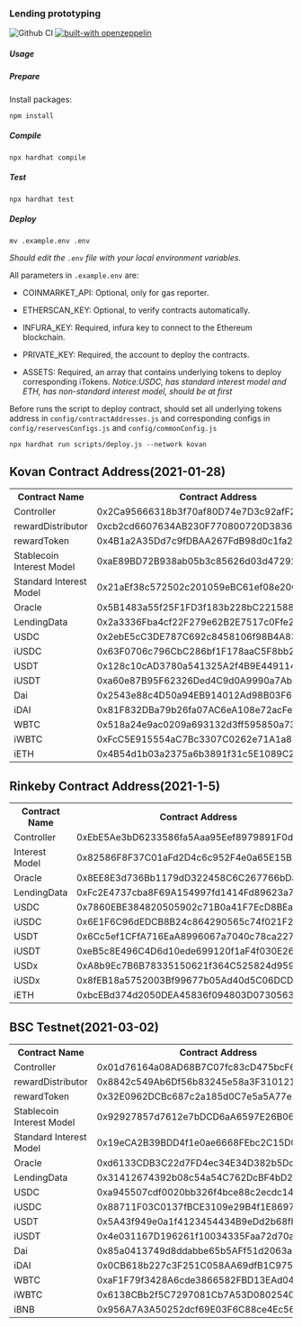 ### Lending prototyping

![Github CI](https://github.com/dforce-network/LendingContracts/workflows/Node.js%20CI/badge.svg) [![built-with openzeppelin](https://img.shields.io/badge/built%20with-OpenZeppelin-3677FF)](https://docs.openzeppelin.com/)

##### Usage

##### Prepare

Install packages:

```
npm install
```


##### Compile

```
npx hardhat compile
```

##### Test

```
npx hardhat test
```

##### Deploy

```
mv .example.env .env
```

*Should edit the `.env` file with your local environment variables.*

All parameters in `.example.env` are:

- COINMARKET_API: Optional, only for gas reporter.

- ETHERSCAN_KEY: Optional, to verify contracts automatically.

- INFURA_KEY: Required, infura key to connect to the Ethereum blockchain.

- PRIVATE_KEY: Required, the account to deploy the contracts.

- ASSETS: Required, an array that contains underlying tokens to deploy corresponding iTokens.
*Notice:USDC, has standard interest model and ETH, has non-standard interest model, should be at first*

Before runs the script to deploy contract, should set all underlying tokens address in `config/contractAddresses.js` and corresponding configs in `config/reservesConfigs.js` and `config/commonConfig.js`

```
npx hardhat run scripts/deploy.js --network kovan
```

## Kovan Contract Address(2021-01-28)

<table>
	<tr>
        <th>Contract Name</th>
    	<th>Contract Address</th>
	</tr>
	<tr>
		<td> Controller </td>
		<td> 0x2Ca95666318b3f70af80D74e7D3c92afF28Ed9f7 </td>
	</tr>
	<tr>
		<td> rewardDistributor </td>
		<td> 0xcb2cd6607634AB230F770800720D38365b21964E </td>
	</tr>
	<tr>
		<td> rewardToken </td>
		<td> 0x4B1a2A35Dd7c9fDBAA267FdB98d0c1fa22e25951 </td>
	</tr>
	<tr>
		<td> Stablecoin Interest Model </td>
		<td> 0xaE89BD72B938ab05b3c85626d03d47292C9bdE25 </td>
	</tr>
	<tr>
		<td> Standard Interest Model </td>
		<td> 0x21aEf38c572502c201059eBC61ef08e2006E2AB8 </td>
	</tr>
    <tr>
		<td> Oracle </td>
		<td> 0x5B1483a55f25F1FD3f183b228bC2215889780f94 </td>
	</tr>
	<tr>
		<td> LendingData </td>
		<td> 0x2a3336Fba4cf22F279e62B2E7517c0Ffe25275ed </td>
	</tr>
	<tr>
		<td> USDC </td>
		<td> 0x2ebE5cC3DE787C692c8458106f98B4A8392E111B </td>
	</tr>
    <tr>
		<td> iUSDC </td>
		<td> 0x63F0706c796CbC286bf1F178aaC5F8bb2972CB8f </td>
	</tr>
    <tr>
		<td> USDT </td>
		<td> 0x128c10cAD3780a541325A2f4B9E449114aD11D6b </td>
	</tr>
    <tr>
		<td> iUSDT </td>
		<td> 0xa60e87B95F62326Ded4C9d0A9990a7AbE8AB2dEf </td>
	</tr>
	<tr>
		<td> Dai </td>
		<td> 0x2543e88c4D50a94EB914012Ad98B03F6097DF35C </td>
	</tr>
	<tr>
		<td> iDAI </td>
		<td> 0x81F832DBa79b26fa07AC6eA108e72acFeE9CCfE1 </td>
	</tr>
	<tr>
		<td> WBTC </td>
		<td> 0x518a24e9ac0209a693132d3ff595850a733b6bb6 </td>
	</tr>
	<tr>
		<td> iWBTC </td>
		<td> 0xFcC5E915554aC7Bc3307C0262e71A1a82B078a3D </td>
	</tr>
	<tr>
		<td> iETH </td>
		<td> 0x4B54d1b03a2375a6b3891f31c5E1089C25C5D1bF </td>
	</tr>
</table>

## Rinkeby Contract Address(2021-1-5)

<table>
	<tr>
        <th>Contract Name</th>
    	<th>Contract Address</th>
	</tr>
	<tr>
		<td> Controller </td>
		<td> 0xEbE5Ae3bD6233586fa5Aaa95Eef8979891F0dcb4 </td>
	</tr>
	<tr>
		<td> Interest Model </td>
		<td> 0x82586F8F37C01aFd2D4c6c952F4e0a65E15B926C </td>
	</tr>
    <tr>
		<td> Oracle </td>
		<td> 0x8EE8E3d736Bb1179dD322458C6C267766bDa2C8E </td>
	</tr>
	<tr>
		<td> LendingData </td>
		<td> 0xFc2E4737cba8F69A154997fd1414Fd89623a7be2 </td>
	</tr>
	<tr>
		<td> USDC </td>
		<td> 0x7860EBE384820505902c71B0a41F7EcD8BEac4Fc </td>
	</tr>
    <tr>
		<td> iUSDC </td>
		<td> 0x6E1F6C96dEDCB8B24c864290565c74f021F261e9 </td>
	</tr>
    <tr>
		<td> USDT </td>
		<td> 0x6Cc5ef1CFfA716EaA8996067a7040c78ca227a89 </td>
	</tr>
    <tr>
		<td> iUSDT </td>
		<td> 0xeB5c8E496C4D6d10ede699120f1aF4f030E26E2E </td>
	</tr>
	<tr>
		<td> USDx </td>
		<td> 0xA8b9Ec7B6B78335150621f364C525824d9591Cc8 </td>
	</tr>
	<tr>
		<td> iUSDx </td>
		<td> 0x8fEB18a5752003Bf99677b05Ad40d5C06DCDcc56 </td>
	</tr>
	<tr>
		<td> iETH </td>
		<td> 0xbcEBd374d2050DEA45836f094803D0730563B9B3 </td>
	</tr>
</table>


## BSC Testnet(2021-03-02)

<table>
	<tr>
        <th>Contract Name</th>
    	<th>Contract Address</th>
	</tr>
	<tr>
		<td> Controller </td>
		<td> 0x01d76164a08AD68B7C07fc83cD475bcF653bCf55 </td>
	</tr>
	<tr>
		<td> rewardDistributor </td>
		<td> 0x8842c549Ab6Df56b83245e58a3F310121cD75C7b </td>
	</tr>
	<tr>
		<td> rewardToken </td>
		<td> 0x32E0962DCBc687c2a185d0C7e5a5A77e14444DA8 </td>
	</tr>
	<tr>
		<td> Stablecoin Interest Model </td>
		<td> 0x92927857d7612e7bDCD6aA6597E26B062c122dE8 </td>
	</tr>
	<tr>
		<td> Standard Interest Model </td>
		<td> 0x19eCA2B39BDD4f1e0ae6668FEbc2C15D03F4d4f5 </td>
	</tr>
    <tr>
		<td> Oracle </td>
		<td> 0xd6133CDB3C22d7FD4ec34E34D382b5Dc4cfa8763 </td>
	</tr>
	<tr>
		<td> LendingData </td>
		<td> 0x31412674392b08c54a54C762DcBF4bD27787BAf6 </td>
	</tr>
	<tr>
		<td> USDC </td>
		<td> 0xa945507cdf0020bb326f4bce88c2ecdc14f1b739 </td>
	</tr>
    <tr>
		<td> iUSDC </td>
		<td> 0x88711F03C0137fBCE3109e29B4f1E8697edC0dB4 </td>
	</tr>
    <tr>
		<td> USDT </td>
		<td> 0x5A43f949e0a1f4123454434B9eDd2b68fFEfd93b </td>
	</tr>
    <tr>
		<td> iUSDT </td>
		<td> 0x4e031167D196261f10034335Faa72d70aF7b6548 </td>
	</tr>
	<tr>
		<td> Dai </td>
		<td> 0x85a0413749d8ddabbe65b5AFf51d2063ae546F28 </td>
	</tr>
	<tr>
		<td> iDAI </td>
		<td> 0x0CB618b227c3F251C058AA69dfB1C975A37bb053 </td>
	</tr>
	<tr>
		<td> WBTC </td>
		<td> 0xaF1F79f3428A6cde3866582FBD13EAd044A37f6d </td>
	</tr>
	<tr>
		<td> iWBTC </td>
		<td> 0x6138CBb2f5C7297081Cb7A53D0802540b1a48867 </td>
	</tr>
	<tr>
		<td> iBNB </td>
		<td> 0x956A7A3A50252dcf69E03F6C88ce4Ec566b90117 </td>
	</tr>
</table>
